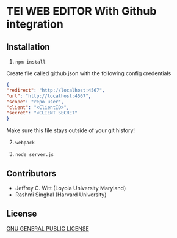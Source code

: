# TEI WEB EDITOR With Github integration

## Installation

1. `npm install`

Create file called github.json with the following config credentials

```json
{
"redirect": "http://localhost:4567",
"url": "http://localhost:4567",
"scope": "repo user",
"client": "<ClientID>",
"secret": "<CLIENT SECRET"
}
```

Make sure this file stays outside of your git history!

2. `webpack`

3. `node server.js`

## Contributors

* Jeffrey C. Witt (Loyola University Maryland)
* Rashmi Singhal (Harvard University)

## License

[GNU GENERAL PUBLIC LICENSE](license.txt)
